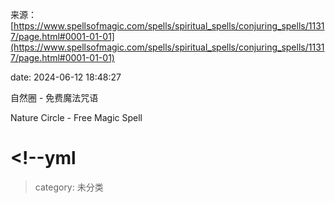 来源：[https://www.spellsofmagic.com/spells/spiritual_spells/conjuring_spells/11317/page.html#0001-01-01](https://www.spellsofmagic.com/spells/spiritual_spells/conjuring_spells/11317/page.html#0001-01-01)

date: 2024-06-12 18:48:27

自然圈 - 免费魔法咒语

Nature Circle - Free Magic Spell

# <!--yml

> category: 未分类
